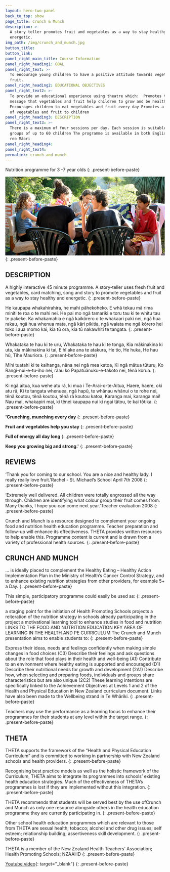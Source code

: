 ```yaml
---
layout: hero-two-panel
back_to_top: show
page_title: Crunch & Munch
description: >-
  A story teller promotes fruit and vegetables as a way to stay healthy and
  energetic.
img_path: /img/crunch_and_munch.jpg
button_title:
button_link:
panel_right_main_title: Course Information
panel_right_heading1: GOAL
panel_right_text: >-
  To encourage young children to have a positive attitude towards vegetables and
  fruit.
panel_right_heading2: EDUCATIONAL OBJECTIVES
panel_right_text2: >-
  To provide an educational experience using theatre which:  Promotes the
  message that vegetables and fruit help children to grow and be healthy
  Encourages children to eat vegetables and fruit every day Promotes a variety
  of vegetables and fruit to children
panel_right_heading3: DESCRIPTION
panel_right_text3: >-
  There is a maximum of four sessions per day. Each session is suitable for
  groups of up to 60 children The programme is available in both English and te
  reo Mãori
panel_right_heading4:
panel_right_text4:
permalink: crunch-and-munch
---
```


Nutrition programme for 3 -7 year olds
{: .present-before-paste}

![Crunch &amp; Munch](/img/crunch_and_munch.jpg)
{: .present-before-paste}

## DESCRIPTION

A highly interactive 45 minute programme. A story-teller uses fresh fruit and vegetables, card matching, song and story to promote vegetables and fruit as a way to stay healthy and energetic.
{: .present-before-paste}

He kaupapa whakahirahira, he mahi p&atilde;hekoheko. E wh&atilde; tekau m&atilde; rima miniti te roa o te mahi nei. He pai mo ng&atilde; tamariki e toru tau ki te whitu tau te pakeke. Ka whakamahia e ng&atilde; kaik&otilde;rero o te whakaari paki nei, ng&atilde; hua rakau, ng&atilde; hua whenua mata, ng&atilde; k&atilde;ri pikitia, ng&atilde; waiata me ng&atilde; k&otilde;rero hei toko i aua momo kai, kia t&ucirc; ora, kia t&ucirc; nakawhiti te tangata.
{: .present-before-paste}

Whakataka te hau ki te uru, Whakataka te hau ki te tonga, Kia m&atilde;kinakina ki uta, kia m&atilde;kinakina ki tai, E h&icirc; ake ana te atakura, He tio, He huka, He hau h&ucirc;, Tihe Mauriora.
{: .present-before-paste}

Mihi tuatahi ki te kaihanga, n&atilde;na nei ng&atilde; mea katoa, Ki ng&atilde; m&atilde;tua t&ucirc;turu, Ko Rangi-nui-e-tu-iho nei, r&atilde;au ko Papat&ucirc;&atilde;nuku-e-takoto nei, t&ecirc;n&atilde; k&ocirc;rua.
{: .present-before-paste}

Ki ng&atilde; aitua, kua wehe atu r&atilde;, ki mua i Te-Arai-o-te-Aitua, Haere, haere, oki atu r&atilde;, Ki te tangata whenuea, ng&atilde; hap&ucirc;, te wh&atilde;nau wh&atilde;nui o te rohe nei, t&ecirc;n&atilde; koutou, t&ecirc;n&atilde; koutou, t&ecirc;n&atilde; r&atilde; koutou katoa, Karanga mai, karanga mai\! Nau mai, whakapiri mai, ki t&ecirc;nei kaupapa nui ki ngai t&atilde;tou, te kai t&ocirc;tika.
{: .present-before-paste}

**'Crunching, munching every day**
{: .present-before-paste}

**Fruit and vegetables help you stay**
{: .present-before-paste}

**Full of energy all day long**
{: .present-before-paste}

**Keep you growing big and strong.'**
{: .present-before-paste}

## REVIEWS

‘Thank you for coming to our school. You are a nice and healthy lady. I really really love fruit.’Rachel - St. Michael’s School April 7th 2008
{: .present-before-paste}

‘Extremely well delivered. All children were totally engrossed all the way through. Children are identifying what colour group their fruit comes from. Many thanks, I hope you can come next year.’Teacher evaluation 2008
{: .present-before-paste}

Crunch and Munch is a resource designed to complement your ongoing food and nutrition health education programme. Teacher preparation and follow-up will enhance its effectiveness. THETA provides written resources to help enable this. Programme content is current and is drawn from a variety of professional health sources.
{: .present-before-paste}

## CRUNCH AND MUNCH

… is ideally placed to complement the Healthy Eating – Healthy Action Implementation Plan in the Ministry of Health’s Cancer Control Strategy, and to enhance existing nutrition strategies from other providers, for example 5+ a Day.
{: .present-before-paste}

This simple, participatory programme could easily be used as:
{: .present-before-paste}

a staging point for the initiation of Health Promoting Schools projects a reiteration of the nutrition strategy in schools already participating in the project a motivational learning tool to enhance studies in food and nutrition LINKS TO THE FOOD AND NUTRITION EDUCATION KEY AREA OF LEARNING IN THE HEALTH AND PE CURRICULUM The Crunch and Munch presentation aims to enable students to:
{: .present-before-paste}

Express their ideas, needs and feelings confidently when making simple changes in food choices (C3) Describe their feelings and ask questions about the role that food plays in their health and well-being (A1) Contribute to an environment where healthy eating is supported and encouraged (D1) Describe their nutritional needs for growth and development (2A1) Describe how, when selecting and preparing foods, individuals and groups share characteristics but are also unique (2C2) These learning intentions are specifically linked to the Achievement Objectives at Levels 1 and 2 of the Health and Physical Education in New Zealand curriculum document. Links have also been made to the Wellbeing strand in Te Wh&atilde;riki.
{: .present-before-paste}

Teachers may use the performance as a learning focus to enhance their programmes for their students at any level within the target range.
{: .present-before-paste}

## THETA

THETA supports the framework of the “Health and Physical Education Curriculum” and is committed to working in partnership with New Zealand schools and health providers.
{: .present-before-paste}

Recognising best practice models as well as the holistic framework of the Curriculum, THETA aims to integrate its programmes into schools’ existing health education strategies. Much of the effectiveness of THETA’s programmes is lost if they are implemented without this integration.
{: .present-before-paste}

THETA recommends that students will be served best by the use ofCrunch and Munch as only one resource alongside others in the health education programme they are currently participating in.
{: .present-before-paste}

Other school health education programmes which are relevant to those from THETA are sexual health; tobacco; alcohol and other drug issues; self esteem; relationship building; assertiveness skill development.
{: .present-before-paste}

THETA is a member of the New Zealand Health Teachers’ Association; Health Promoting Schools; NZAAHD
{: .present-before-paste}

[Youtube video](https://youtu.be/yA7jbHcCZTs){: target="_blank"}
{: .present-before-paste}